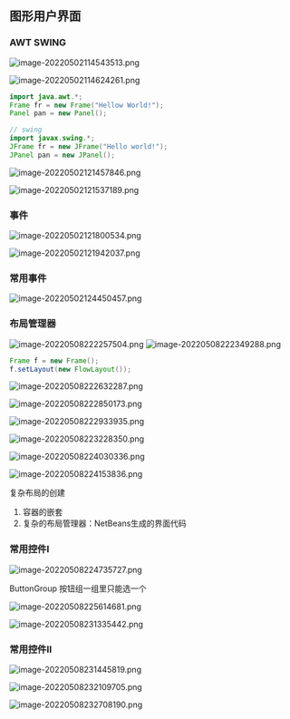 ## 图形用户界面

### AWT SWING

![image-20220502114543513.png](https://cdn.acwing.com/media/article/image/2022/05/08/189403_794ab7acce-image-20220502114543513.png) 

![image-20220502114624261.png](https://cdn.acwing.com/media/article/image/2022/05/08/189403_7f4754a9ce-image-20220502114624261.png) 

```java
import java.awt.*;
Frame fr = new Frame("Hellow World!");
Panel pan = new Panel();

// swing
import javax.swing.*;
JFrame fr = new JFrame("Hello world!");
JPanel pan = new JPanel();
```

![image-20220502121457846.png](https://cdn.acwing.com/media/article/image/2022/05/08/189403_827264bcce-image-20220502121457846.png) 

![image-20220502121537189.png](https://cdn.acwing.com/media/article/image/2022/05/08/189403_84b3df2fce-image-20220502121537189.png) 

### 事件

![image-20220502121800534.png](https://cdn.acwing.com/media/article/image/2022/05/08/189403_8a15236ace-image-20220502121800534.png) 

![image-20220502121942037.png](https://cdn.acwing.com/media/article/image/2022/05/08/189403_8d04ff80ce-image-20220502121942037.png) 

### 常用事件

![image-20220502124450457.png](https://cdn.acwing.com/media/article/image/2022/05/08/189403_8fe88919ce-image-20220502124450457.png) 

### 布局管理器

![image-20220508222257504.png](https://cdn.acwing.com/media/article/image/2022/05/08/189403_7c987908ce-image-20220508222257504.png) 
![image-20220508222349288.png](https://cdn.acwing.com/media/article/image/2022/05/08/189403_7e25416ace-image-20220508222349288.png) 

```java
Frame f = new Frame();
f.setLayout(new FlowLayout());
```

![image-20220508222632287.png](https://cdn.acwing.com/media/article/image/2022/05/08/189403_812b81d7ce-image-20220508222632287.png) 

![image-20220508222850173.png](https://cdn.acwing.com/media/article/image/2022/05/08/189403_83eb7b2bce-image-20220508222850173.png) 

![image-20220508222933935.png](https://cdn.acwing.com/media/article/image/2022/05/08/189403_870abdbace-image-20220508222933935.png) 

![image-20220508223228350.png](https://cdn.acwing.com/media/article/image/2022/05/08/189403_a56eb434ce-image-20220508223228350.png) 

![image-20220508224030336.png](https://cdn.acwing.com/media/article/image/2022/05/08/189403_a8728443ce-image-20220508224030336.png) 


![image-20220508224153836.png](https://cdn.acwing.com/media/article/image/2022/05/08/189403_a99df686ce-image-20220508224153836.png) 

复杂布局的创建

1. 容器的嵌套
2. 复杂的布局管理器：NetBeans生成的界面代码

### 常用控件I

![image-20220508224735727.png](https://cdn.acwing.com/media/article/image/2022/05/08/189403_ac013981ce-image-20220508224735727.png) 

ButtonGroup 按钮组一组里只能选一个

![image-20220508225614681.png](https://cdn.acwing.com/media/article/image/2022/05/08/189403_af2fb175ce-image-20220508225614681.png) 


![image-20220508231335442.png](https://cdn.acwing.com/media/article/image/2022/05/08/189403_c50e0b3dce-image-20220508231335442.png) 

### 常用控件II

![image-20220508231445819.png](https://cdn.acwing.com/media/article/image/2022/05/08/189403_c78f765ece-image-20220508231445819.png) 


![image-20220508232109705.png](https://cdn.acwing.com/media/article/image/2022/05/08/189403_c9f2e30bce-image-20220508232109705.png) 

![image-20220508232708190.png](https://cdn.acwing.com/media/article/image/2022/05/08/189403_cb254d46ce-image-20220508232708190.png) 


